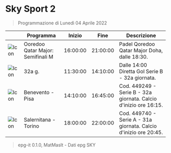 # Sky Sport 2
> Programmazione di Lunedì 04 Aprile 2022

||Programma|Inizio|Fine|Descrizione|
|---|---|---|---|---|
|![Icon](https://guidatv.sky.it/uuid/e2a62866-e9eb-4dda-bb76-61ac205f59ea/cover?md5ChecksumParam=87e69e1c58ad6aedb9626db2fec98a10)|Ooredoo Qatar Major: Semifinali M|16:00:00|21:00:00|Padel Qoredoo Qatar Major Doha, dalle 18:30.
|![Icon](https://guidatv.sky.it/uuid/ba5fdc12-ba5c-40ae-bd75-5225eef849a3/cover?md5ChecksumParam=a67de5220ff44fd1dd9dc8bc344e1cd1)|32a g.|11:30:00|14:10:00|Dalle 14:00 Diretta Gol Serie B - 32a giornata.
|![Icon](https://guidatv.sky.it/uuid/dcdea64f-c802-4c41-b9fb-8c7dfa28624b/cover?md5ChecksumParam=8ceb9783003f70b366fca3ccf705cabf)|Benevento - Pisa|14:10:00|16:45:00|Cod. 449249 - Serie B - 32a giornata. Calcio d&#039;inizio ore 16:15.
|![Icon](https://guidatv.sky.it/uuid/8aa6bdd2-e86e-425d-a91f-4597ddd82ace/cover?md5ChecksumParam=6455199e2b6f288701a215858a5e6453)|Salernitana - Torino|18:00:00|22:00:00|Cod. 449740 - Serie A - 31a giornata. Calcio d&#039;inizio ore 20:45.



 > epg-it 0.1.0, MatMasIt - Dati epg SKY